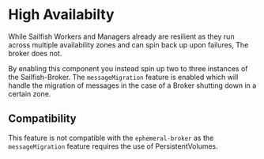 # High Availabilty
While Sailfish Workers and Managers already are resilient as they run across multiple availability zones and can spin back up upon failures, The broker does not.

By enabling this component you instead spin up two to three instances of the Sailfish-Broker. The `messageMigration` feature is enabled which will handle the migration of messages in the case of a Broker shutting down in a certain zone.

## Compatibility
This feature is not compatible with the `ephemeral-broker` as the `messageMigration` feature requires the use of PersistentVolumes.

